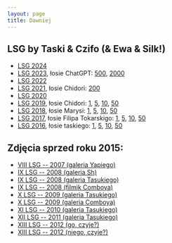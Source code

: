 ```yaml
---
layout: page
title: Dawniej
---
```


## LSG by Taski & Czifo (& Ewa & Silk!)

- [LSG 2024](/2024)
- [LSG 2023](/2023), łosie ChatGPT:
  [500](/public/losie/2023/500.pdf),
  [2000](/public/losie/2023/2000.pdf)
- [LSG 2022](/2022)
- [LSG 2021](/2021), łosie Chidori:
  [200](/public/losie/2021/200.pdf)
- [LSG 2020](/2020)
- [LSG 2019](/2019), łosie Chidori:
  [1](/public/losie/2019/01.pdf),
  [5](/public/losie/2019/05.pdf),
  [10](/public/losie/2019/10.pdf),
  [50](/public/losie/2019/50.pdf)
- [LSG 2018](/2018), łosie Marysi:
  [1](/public/losie/2018/01.pdf),
  [5](/public/losie/2018/05.pdf),
  [10](/public/losie/2018/10.pdf),
  [50](/public/losie/2018/50.pdf)
- [LSG 2017](/2017), łosie Filipa Tokarskigo:
  [1](/public/losie/2017/01.pdf),
  [5](/public/losie/2017/05.pdf),
  [10](/public/losie/2017/10.pdf),
  [50](/public/losie/2017/50.pdf)
- [LSG 2016](/2016), łosie taskiego:
  [1](/public/losie/2016/01.pdf),
  [5](/public/losie/2016/05.pdf),
  [10](/public/losie/2016/10.pdf),
  [50](/public/losie/2016/50.pdf)


## Zdjęcia sprzed roku 2015:

- <a href="https://photos.app.goo.gl/a9Zh9Bxa83WhSD6W9">VIII LSG -- 2007 (galeria Yapiego)</a>
- <a href="https://photos.app.goo.gl/Kuse2jGHjo5M8xTP9"> IX LSG -- 2008 (galeria Sh) </a> 
- <a href="https://gallery.tasuki.org/2008/07-LSG"> IX LSG -- 2008 (galeria Tasukiego) </a> 
- <a href="https://www.youtube.com/watch?v=Crbzi0MnyIs"> IX LSG -- 2008 (filmik Comboya) </a> 
- <a href="https://gallery.tasuki.org/2009/07-1-lsg"> X LSG -- 2009 (galeria Tasukiego) </a> 
- <a href="https://photos.app.goo.gl/qw7nxKTnuMnztj9p8"> X LSG -- 2009 (galeria Comboya) </a> 
- <a href="https://gallery.tasuki.org/2010/08-lsg"> XI LSG -- 2010 (galeria Tasukiego)</a>
- <a href="https://gallery.tasuki.org/2011/08-lsg"> XII LSG -- 2011 (galeria Tasukiego)</a>
- <a href="https://picasaweb.google.com/101344519657364273322/2012Go">XIII LSG -- 2012 (go, czyje?)</a>
- <a href="https://picasaweb.google.com/101344519657364273322/2012">XIII LSG -- 2012 (niego, czyje?)</a>
